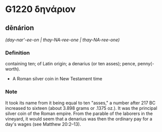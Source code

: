 # G1220 δηνάριον

## dēnárion

_(day-nar'-ee-on | thay-NA-ree-one | thay-NA-ree-one)_

### Definition

containing ten; of Latin origin; a denarius (or ten asses); pence, penny(-worth).

- A Roman silver coin in New Testament time

### Note

It took its name from it being equal to ten "asses," a number after 217 BC increased to sixteen (about 3.898 grams or .1375 oz.). It was the principal silver coin of the Roman empire. From the parable of the laborers in the vineyard, it would seem that a denarius was then the ordinary pay for a day's wages (see Matthew 20:2–13).

